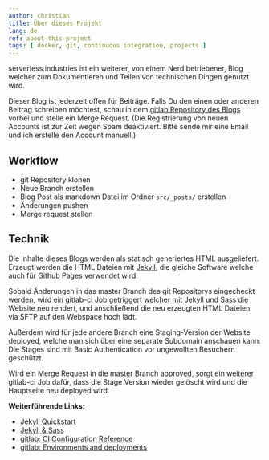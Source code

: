 ```yaml
---
author: christian
title: Über dieses Projekt
lang: de
ref: about-this-project
tags: [ docker, git, continuous integration, projects ]
---
```


serverless.industries ist ein weiterer, von einem Nerd betriebener, Blog
welcher zum Dokumentieren und Teilen von technischen Dingen genutzt wird.

Dieser Blog ist jederzeit offen für Beiträge. Falls Du den einen oder
anderen Beitrag schreiben möchtest, schau in dem
[gitlab Repository des Blogs](https://git.brickburg.de/serverless.industries/blog)
vorbei und stelle ein Merge Request. (Die Registrierung von neuen Accounts
ist zur Zeit wegen Spam deaktiviert. Bitte sende mir eine Email und ich
erstelle den Account manuell.)

## Workflow

- git Repository klonen
- Neue Branch erstellen
- Blog Post als markdown Datei im Ordner `src/_posts/` erstellen
- Änderungen pushen
- Merge request stellen

## Technik

Die Inhalte dieses Blogs werden als statisch generiertes HTML ausgeliefert.
Erzeugt werden die HTML Dateien mit [Jekyll](https://jekyllrb.com/),
die gleiche Software welche auch für Github Pages verwendet wird.

Sobald Änderungen in das master Branch des git Repositorys eingecheckt werden,
wird ein gitlab-ci Job getriggert welcher mit Jekyll und Sass die Website neu rendert,
und anschließend die neu erzeugten HTML Dateien via SFTP auf den Webspace hoch lädt.

Außerdem wird für jede andere Branch eine Staging-Version der Website deployed,
welche man sich über eine separate Subdomain anschauen kann. Die Stages sind
mit Basic Authentication vor ungewollten Besuchern geschützt.

Wird ein Merge Request in die master Branch approved, sorgt ein weiterer gitlab-ci
Job dafür, dass die Stage Version wieder gelöscht wird und die Hauptseite
neu deployed wird.

**Weiterführende Links:**

- [Jekyll Quickstart](https://jekyllrb.com/docs/)
- [Jekyll & Sass](https://jekyllrb.com/docs/assets/)
- [gitlab: CI Configuration Reference](https://docs.gitlab.com/ce/ci/yaml/)
- [gitlab: Environments and deployments](https://docs.gitlab.com/ce/ci/environments.html)
